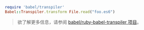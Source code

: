 ```ruby
require 'babel/transpiler'
Babel::Transpiler.transform File.read("foo.es6")
```

<blockquote class="babel-callout babel-callout-info">
  <p>
    欲了解更多信息，请参阅 <a href="https://github.com/babel/ruby-babel-transpiler">babel/ruby-babel-transpiler 项目</a>。
  </p>
</blockquote>

